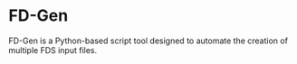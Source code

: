 # FD-Gen
FD-Gen is a Python-based script tool designed to automate the creation of multiple FDS input files.
